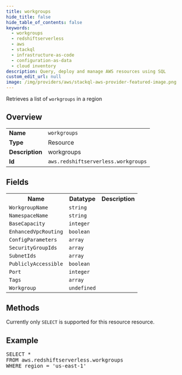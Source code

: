 ```yaml
---
title: workgroups
hide_title: false
hide_table_of_contents: false
keywords:
  - workgroups
  - redshiftserverless
  - aws
  - stackql
  - infrastructure-as-code
  - configuration-as-data
  - cloud inventory
description: Query, deploy and manage AWS resources using SQL
custom_edit_url: null
image: /img/providers/aws/stackql-aws-provider-featured-image.png
---
```

Retrieves a list of <code>workgroups</code> in a region

## Overview
<table><tbody>
<tr><td><b>Name</b></td><td><code>workgroups</code></td></tr>
<tr><td><b>Type</b></td><td>Resource</td></tr>
<tr><td><b>Description</b></td><td>workgroups</td></tr>
<tr><td><b>Id</b></td><td><code>aws.redshiftserverless.workgroups</code></td></tr>
</tbody></table>

## Fields
<table><tbody>
<tr><th>Name</th><th>Datatype</th><th>Description</th></tr>
<tr><td><code>WorkgroupName</code></td><td><code>string</code></td><td></td></tr>
<tr><td><code>NamespaceName</code></td><td><code>string</code></td><td></td></tr>
<tr><td><code>BaseCapacity</code></td><td><code>integer</code></td><td></td></tr>
<tr><td><code>EnhancedVpcRouting</code></td><td><code>boolean</code></td><td></td></tr>
<tr><td><code>ConfigParameters</code></td><td><code>array</code></td><td></td></tr>
<tr><td><code>SecurityGroupIds</code></td><td><code>array</code></td><td></td></tr>
<tr><td><code>SubnetIds</code></td><td><code>array</code></td><td></td></tr>
<tr><td><code>PubliclyAccessible</code></td><td><code>boolean</code></td><td></td></tr>
<tr><td><code>Port</code></td><td><code>integer</code></td><td></td></tr>
<tr><td><code>Tags</code></td><td><code>array</code></td><td></td></tr>
<tr><td><code>Workgroup</code></td><td><code>undefined</code></td><td></td></tr>

</tbody></table>

## Methods
Currently only <code>SELECT</code> is supported for this resource resource.

## Example
<pre>
SELECT * 
FROM aws.redshiftserverless.workgroups
WHERE region = 'us-east-1'
</pre>
